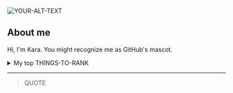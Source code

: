 <picture>
 <source media="(prefers-color-scheme: dark)" srcset="http://deepskycolors.com/pics/astro/2008/10/10-12-2008_MoonColor.jpg">
 <source media="(prefers-color-scheme: light)" srcset="https://www.astrotx.com/Moon%2001.jpg">
 <img alt="YOUR-ALT-TEXT" src="https://www.msfastro.net/Images/moon_mosaic_11272004_FULL.jpg">
</picture>

## About me
Hi, I'm Kara. You might recognize me as GitHub's mascot.

<details>
<summary>My top THINGS-TO-RANK</summary>

| Rank |   Languages   |
|-----:|---------------|
|     1|    Python     |
|     2|    SQL        |

</details>


---
> QUOTE
